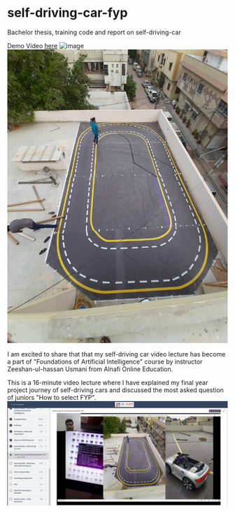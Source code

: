 # self-driving-car-fyp
Bachelor thesis, training code and report on self-driving-car

Demo Video [here](https://www.linkedin.com/posts/mnauf_fyp-selfdrivingcar-tesla-activity-6722547508100272128-STbD?utm_source=share&utm_medium=member_desktop)
![image](https://github.com/mnauf/self-driving-car-fyp/assets/41832069/5fe0e6e5-1964-49b9-843e-9fcead65da05)
![track.jpg](track.jpg)

I am excited to share that that my self-driving car video lecture has become a part of "Foundations of Artificial Intelligence" course by instructor Zeeshan-ul-hassan Usmani from Alnafi Online Education.

This is a 16-minute video lecture where I have explained my final year project journey of self-driving cars and discussed the most asked question of juniors "How to select FYP".
![lecture.jpg](lecture.jpg)